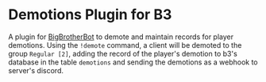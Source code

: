 <h1>Demotions Plugin for B3</h1>
A plugin for <a href="https://github.com/BigBrotherBot/big-brother-bot">BigBrotherBot</a> to demote and maintain records for player demotions. Using the <code>!demote</code> command, a client will be demoted to the group <code>Regular [2]</code>, adding the record of the player's demotion to b3's database in the table <code>demotions</code> and sending the demotions as a webhook to server's discord.